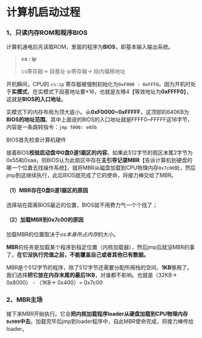 # 计算机启动过程

### 1、只读内存ROM和程序BIOS

计算机通电后先读取ROM，里面的程序为**BIOS**，即基本输入输出系统。

> **cs : ip**
>
> cs寄存器-> 段基址     ip寄存器-> 段内偏移地址

开机瞬间，CPU的 `cs:ip` 寄存器被强制初始化为`0xF000 : 0xFFF0`。因为开机时处于**实模式**，在实模式下段基地址要*16，也就是左移4【等效地址为**0xFFFF0**】，这就是**BIOS的入口地址**。

实模式下的内存布局为顶大底小。从**0xF0000~0xFFFFF**，这顶部的640KB为**BIOS的地址范围**。其中上面说的BIOS的入口地址就是FFFF0~FFFFF这16字节，内容是一条跳转指令：`jmp f000: e05b`



BIOS首先检查计算机硬件



接着BIOS**校验启动盘中0盘0道1扇区的内容**。如果此512字节的扇区末尾2字节为0x55和0xaa，则BIOS认为此扇区中存在**主引导记录MBR**【告诉计算机到硬盘的哪一个位置去找操作系统】，就将MBR从磁盘加载到CPU物理内存`0x7c00`处，然后jmp到这继续执行，此后BIOS就完成了它的使命，将接力棒交给了MBR。

#### （1）MBR存在0盘0道1扇区的原因

选择站在距离BIOS最近的位置，BIOS就不用费力气一个个找了；

#### （2）加载MBR到0x7c00的原因

加载MBR的位置取决于*os本身所占内存*的大小。

**MBR**的任务是加载某个程序到指定位置（内核加载器），然后jmp后就没MBR的事了。**在它没执行完值之前，不能覆盖自己或者其他已有数据。**

MBR是个512字节的程序，除了512字节还需要分配所用栈的空间，**1KB**够用了。我们选择**把它放在内存末尾的最后1KB**，对谁都不影响。也就是（32KB-> 0x8000） - （1KB-> 0x400）= 0x7c00



### 2、MBR主场

接下来MBR开始执行。它会**把内核加载程序loader从硬盘加载到CPU物理内存`0x900`中去**。加载完毕后jmp到loader程序中，自此MBR使命完成，将接力棒传给loader。
